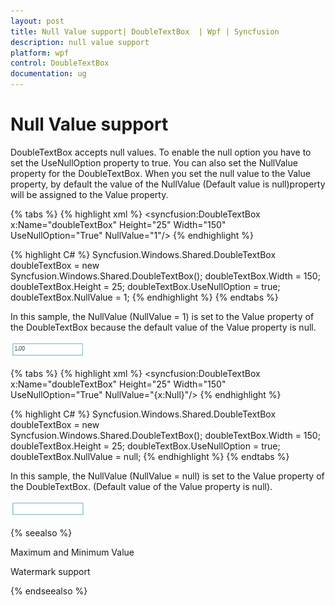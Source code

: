 ```yaml
---
layout: post
title: Null Value support| DoubleTextBox  | Wpf | Syncfusion
description: null value support
platform: wpf
control: DoubleTextBox 
documentation: ug
---
```


# Null Value support

DoubleTextBox accepts null values. To enable the null option you have to set the UseNullOption property to true. You can also set the NullValue property for the DoubleTextBox. When you set the null value to the Value property, by default the value of the NullValue (Default value is null)property will be assigned to the Value property. 

{% tabs %}
{% highlight xml %} 
<syncfusion:DoubleTextBox x:Name="doubleTextBox" Height="25" Width="150"              
UseNullOption="True" NullValue="1"/> 
{% endhighlight %} 

{% highlight C# %} 
Syncfusion.Windows.Shared.DoubleTextBox doubleTextBox = new   
Syncfusion.Windows.Shared.DoubleTextBox();
doubleTextBox.Width = 150;
doubleTextBox.Height = 25;
doubleTextBox.UseNullOption = true;
doubleTextBox.NullValue = 1; 
{% endhighlight %} 
{% endtabs %}


In this sample, the NullValue (NullValue = 1) is set to the Value property of the DoubleTextBox because the default value of the Value property is null.



![](Null-Value-support_images/Null-Value-support_img1.png)




{% tabs %}
{% highlight xml %} 
<syncfusion:DoubleTextBox x:Name="doubleTextBox" 
Height="25" Width="150"                             
UseNullOption="True" NullValue="{x:Null}"/>
 {% endhighlight %} 

{% highlight C# %}
 Syncfusion.Windows.Shared.DoubleTextBox doubleTextBox = new            
 Syncfusion.Windows.Shared.DoubleTextBox();
 doubleTextBox.Width = 150;
 doubleTextBox.Height = 25;
 doubleTextBox.UseNullOption = true;
 doubleTextBox.NullValue = null; 
 {% endhighlight %} 
{% endtabs %}


In this sample, the NullValue (NullValue = null) is set to the Value property of the DoubleTextBox. (Default value of the Value property is null).



![](Null-Value-support_images/Null-Value-support_img2.png)



{% seealso %}

Maximum and Minimum Value

Watermark support

{% endseealso %}